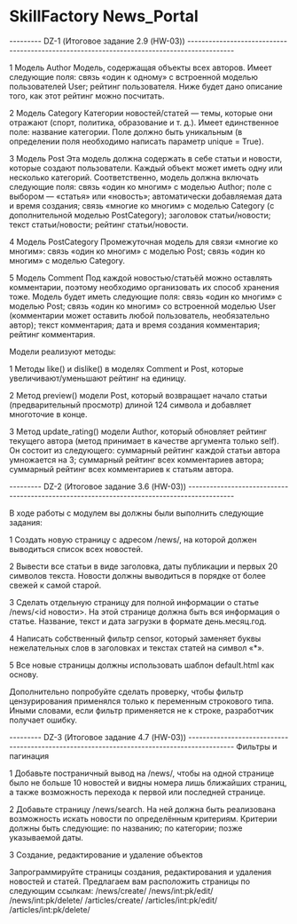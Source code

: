 # SkillFactory News_Portal


--------- DZ-1 (Итоговое задание 2.9 (HW-03)) -------------------------------------------------------------------------------------------

1 Модель Author Модель, содержащая объекты всех авторов. Имеет следующие поля: cвязь «один к одному» с встроенной моделью пользователей User; рейтинг пользователя. Ниже будет дано описание того, как этот рейтинг можно посчитать.

2 Модель Category Категории новостей/статей — темы, которые они отражают (спорт, политика, образование и т. д.). Имеет единственное поле: название категории. Поле должно быть уникальным (в определении поля необходимо написать параметр unique = True).

3 Модель Post Эта модель должна содержать в себе статьи и новости, которые создают пользователи. Каждый объект может иметь одну или несколько категорий. Соответственно, модель должна включать следующие поля: связь «один ко многим» с моделью Author; поле с выбором — «статья» или «новость»; автоматически добавляемая дата и время создания; связь «многие ко многим» с моделью Category (с дополнительной моделью PostCategory); заголовок статьи/новости; текст статьи/новости; рейтинг статьи/новости.

4 Модель PostCategory Промежуточная модель для связи «многие ко многим»: связь «один ко многим» с моделью Post; связь «один ко многим» с моделью Category.

5 Модель Comment Под каждой новостью/статьёй можно оставлять комментарии, поэтому необходимо организовать их способ хранения тоже. Модель будет иметь следующие поля: связь «один ко многим» с моделью Post; связь «один ко многим» со встроенной моделью User (комментарии может оставить любой пользователь, необязательно автор); текст комментария; дата и время создания комментария; рейтинг комментария.

Модели реализуют методы:

1 Методы like() и dislike() в моделях Comment и Post, которые увеличивают/уменьшают рейтинг на единицу.

2 Метод preview() модели Post, который возвращает начало статьи (предварительный просмотр) длиной 124 символа и добавляет многоточие в конце.

3 Метод update_rating() модели Author, который обновляет рейтинг текущего автора (метод принимает в качестве аргумента только self). Он состоит из следующего: суммарный рейтинг каждой статьи автора умножается на 3; суммарный рейтинг всех комментариев автора; суммарный рейтинг всех комментариев к статьям автора.

--------- DZ-2 (Итоговое задание 3.6 (HW-03)) -------------------------------------------------------------------------------------------

В ходе работы с модулем вы должны были выполнить следующие задания:

1 Создать новую страницу с адресом /news/, на которой должен выводиться список всех новостей.

2 Вывести все статьи в виде заголовка, даты публикации и первых 20 символов текста. Новости должны выводиться в порядке от более свежей к самой старой.

3 Сделать отдельную страницу для полной информации о статье /news/<id новости>. На этой странице должна быть вся информация о статье. Название, текст и дата загрузки в формате день.месяц.год.

4 Написать собственный фильтр censor, который заменяет буквы нежелательных слов в заголовках и текстах статей на символ «*».

5 Все новые страницы должны использовать шаблон default.html как основу.

Дополнительно попробуйте сделать проверку, чтобы фильтр цензурирования применялся только к переменным строкового типа. Иными словами, если фильтр применяется не к строке, разработчик получает ошибку.

--------- DZ-3 (Итоговое задание 4.7 (HW-03)) -------------------------------------------------------------------------------------------
Фильтры и пагинация

1 Добавьте постраничный вывод на /news/, чтобы на одной странице было не больше 10 новостей и видны номера лишь ближайших страниц, а также возможность перехода к первой или последней странице.

2 Добавьте страницу /news/search. На ней должна быть реализована возможность искать новости по определённым критериям. Критерии должны быть следующие: по названию; по категории; позже указываемой даты.

3 Создание, редактирование и удаление объектов

Запрограммируйте страницы создания, редактирования и удаления новостей и статей. Предлагаем вам расположить страницы по следующим ссылкам: /news/create/ /news/int:pk/edit/ /news/int:pk/delete/ /articles/create/ /articles/int:pk/edit/ /articles/int:pk/delete/




